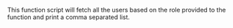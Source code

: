 This function script will fetch all the users based on the role provided to the function and print a comma separated list.
